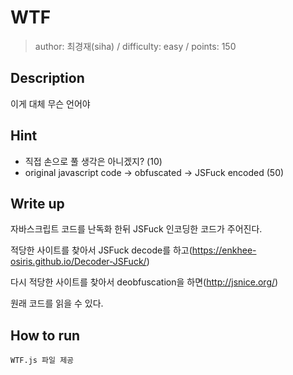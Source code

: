 # WTF

> author: 최경재(siha) / difficulty: easy / points: 150

## Description

이게 대체 무슨 언어야

## Hint
- 직접 손으로 풀 생각은 아니겠지? (10)
- original javascript code -> obfuscated -> JSFuck encoded (50)

## Write up

자바스크립트 코드를 난독화 한뒤 JSFuck 인코딩한 코드가 주어진다.

적당한 사이트를 찾아서 JSFuck decode를 하고(https://enkhee-osiris.github.io/Decoder-JSFuck/)

다시 적당한 사이트를 찾아서 deobfuscation을 하면(http://jsnice.org/)

원래 코드를 읽을 수 있다.


## How to run

```
WTF.js 파일 제공
```